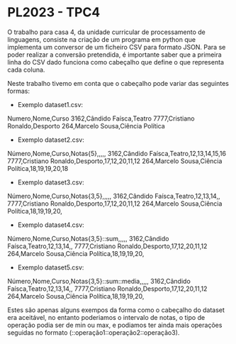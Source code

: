 # PL2023 - TPC4

O trabalho para casa 4, da unidade curricular de processamento de linguagens, consiste na criação de um programa em python que implementa um conversor de um ficheiro CSV para formato JSON. Para se poder realizar a conversão pretendida, é importante saber que a primeira linha do CSV dado funciona como cabeçalho que define o que representa cada coluna.

Neste trabalho tivemo em conta que o cabeçalho pode variar das seguintes formas:
- Exemplo dataset1.csv:

Numero,Nome,Curso
3162,Cândido Faísca,Teatro
7777,Cristiano Ronaldo,Desporto
264,Marcelo Sousa,Ciência Política

- Exemplo dataset2.csv:

Número,Nome,Curso,Notas{5},,,,,
3162,Cândido Faísca,Teatro,12,13,14,15,16
7777,Cristiano Ronaldo,Desporto,17,12,20,11,12
264,Marcelo Sousa,Ciência Política,18,19,19,20,18

- Exemplo dataset3.csv:

Número,Nome,Curso,Notas{3,5},,,,,
3162,Cândido Faísca,Teatro,12,13,14,,
7777,Cristiano Ronaldo,Desporto,17,12,20,11,12
264,Marcelo Sousa,Ciência Política,18,19,19,20,

- Exemplo dataset4.csv:

Número,Nome,Curso,Notas{3,5}::sum,,,,,
3162,Cândido Faísca,Teatro,12,13,14,,
7777,Cristiano Ronaldo,Desporto,17,12,20,11,12
264,Marcelo Sousa,Ciência Política,18,19,19,20,

- Exemplo dataset5.csv:

Número,Nome,Curso,Notas{3,5}::sum::media,,,,,
3162,Cândido Faísca,Teatro,12,13,14,,
7777,Cristiano Ronaldo,Desporto,17,12,20,11,12
264,Marcelo Sousa,Ciência Política,18,19,19,20,

Estes são apenas alguns exempos da forma como o cabeçalho do dataset era aceitável, no entanto poderiamos o intervalo de notas, o tipo de operação podia ser de min ou max, e podiamos ter ainda mais operações seguidas no formato (::operação1::operação2::operação3).